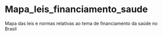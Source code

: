 # Mapa_leis_financiamento_saude
Mapa das leis e normas relativas ao tema de financiamento da saúde no Brasil
